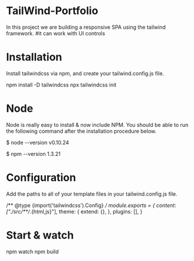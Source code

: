 # TailWind-Portfolio

In this project we are building a responsive SPA using the tailwind framework.
#it can work with UI controls



# Installation

Install tailwindcss via npm, and create your tailwind.config.js file.

npm install -D tailwindcss
npx tailwindcss init

# Node
Node is really easy to install & now include NPM. You should be able to run the following command after the installation procedure below.

$ node --version
v0.10.24

$ npm --version
1.3.21

# Configuration

Add the paths to all of your template files in your tailwind.config.js file.

/** @type {import('tailwindcss').Config} */
module.exports = {
  content: ["./src/**/*.{html,js}"],
  theme: {
    extend: {},
  },
  plugins: [],
}

# Start & watch

npm watch npm build
